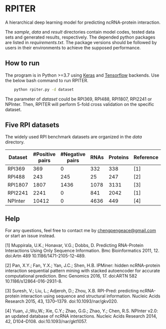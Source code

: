 # RPITER
A hierarchical deep learning model for predicting ncRNA-protein interaction. 

The _sample_, _data_ and _result_ directories contain model codes, tested data sets and generated results, respectively.
The depended python packages are listed in _requirements.txt_. The package versions should be followed by users in their environments to achieve the supposed performance.

## How to run

The program is in Python >=3.7 using [Keras](https://keras.io/) and [Tensorflow](https://www.tensorflow.org/) backends. Use the below bash command to run RPITER.

```bash
    python rpiter.py -d dataset
```

The parameter of _dataset_ could be RPI369, RPI488, RPI1807, RPI2241 or NPInter. Then, RPITER will perform 5-fold cross validation on the specific dataset.


## Five RPI datasets

The widely used RPI benchmark datasets are organized in the _data_ directory. 

Dataset | #Positive pairs | #Negative pairs | RNAs | Proteins | Reference
-------|----|------|----|-------|----------
RPI369 | 369 | 0 | 332 | 338 | [1]
RPI488 | 243 | 245 | 25 | 247 | [2]
RPI1807 | 1807 | 1436 | 1078 | 3131 | [3]
RPI2241 | 2241 | 0 | 841 | 2042 | [1]
NPInter | 10412 | 0 | 4636 | 449 | [4]

## Help

For any questions, feel free to contact me by chengpengeace@gmail.com or start an issue instead.



[1] Muppirala, U.K.; Honavar, V.G.; Dobbs, D. Predicting RNA-Protein Interactions Using Only Sequence Information. Bmc Bioinformatics 2011, 12. doi:Artn 489 10.1186/1471-2105-12-489.

[2] Pan, X.Y.; Fan, Y.X.; Yan, J.C.; Shen, H.B. IPMiner: hidden ncRNA-protein interaction sequential pattern mining with stacked autoencoder for accurate computational prediction. Bmc Genomics 2016, 17. doi:ARTN 582 10.1186/s12864-016-2931-8.

[3] Suresh, V.; Liu, L.; Adjeroh, D.; Zhou, X.B. RPI-Pred: predicting ncRNA-protein interaction using sequence and structural information. Nucleic Acids Research 2015, 43, 1370–1379. doi:10.1093/nar/gkv020.

[4] Yuan, J.;Wu,W.; Xie, C.Y.; Zhao, G.G.; Zhao, Y.; Chen, R.S. NPInter v2.0: an updated database of ncRNA interactions. Nucleic Acids Research 2014, 42, D104–D108. doi:10.1093/nar/gkt1057.

